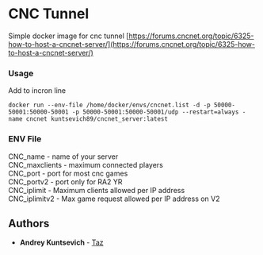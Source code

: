 # CNC Tunnel

Simple docker image for cnc tunnel [https://forums.cncnet.org/topic/6325-how-to-host-a-cncnet-server/](https://forums.cncnet.org/topic/6325-how-to-host-a-cncnet-server/)

### Usage

Add to incron line
```
docker run --env-file /home/docker/envs/cncnet.list -d -p 50000-50001:50000-50001 -p 50000-50001:50000-50001/udp --restart=always -name cncnet kuntsevich89/cncnet_server:latest
```

### ENV File

CNC_name - name of your server<br>
CNC_maxclients - maximum connected players<br>
CNC_port - port for most cnc games<br>
CNC_portv2 - port only for RA2 YR<br>
CNC_iplimit - Maximum clients allowed per IP address<br>
CNC_iplimitv2 - Max game request allowed per IP address on V2<br>



## Authors

* **Andrey Kuntsevich** - [Taz](https://github.com/Glip)
